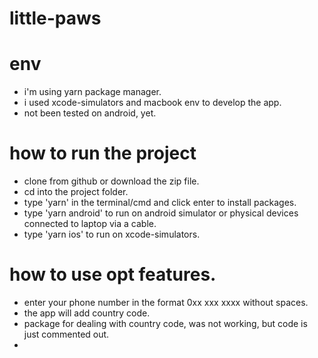 # little-paws



# env
- i'm using yarn package manager.
- i used xcode-simulators and macbook env to develop the app.
- not been tested on android, yet.

# how to run the project
- clone from github or download the zip file.
- cd into the project folder.
- type 'yarn' in the terminal/cmd and click enter to install packages.
- type 'yarn android' to run on android simulator or physical devices connected to laptop via a cable.
- type 'yarn ios' to run on xcode-simulators.


# how to use opt features.
- enter your phone number in the format 0xx xxx xxxx without spaces.
- the app will add country code.
- package for dealing with country code, was not working, but code is just commented out.
- 